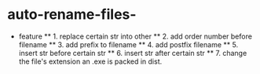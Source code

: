 # auto-rename-files-
* feature
** 1. replace certain str into other
** 2. add order number before filename
** 3. add prefix to filename
** 4. add postfix filename
** 5. insert str before certain str
** 6. insert str after certain str
** 7. change the file's extension
an .exe is packed in dist.
